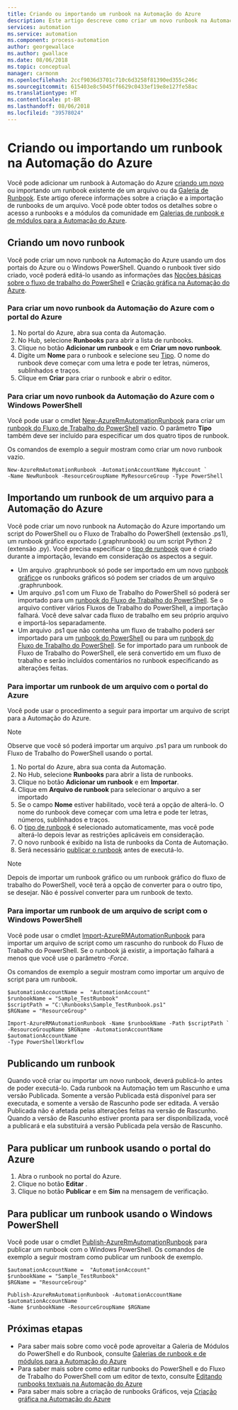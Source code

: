 ```yaml
---
title: Criando ou importando um runbook na Automação do Azure
description: Este artigo descreve como criar um novo runbook na Automação do Azure ou como importar um de um arquivo.
services: automation
ms.service: automation
ms.component: process-automation
author: georgewallace
ms.author: gwallace
ms.date: 08/06/2018
ms.topic: conceptual
manager: carmonm
ms.openlocfilehash: 2ccf9036d3701c710c6d3258f81390ed355c246c
ms.sourcegitcommit: 615403e8c5045ff6629c0433ef19e8e127fe58ac
ms.translationtype: HT
ms.contentlocale: pt-BR
ms.lasthandoff: 08/06/2018
ms.locfileid: "39578024"
---
```

# <a name="creating-or-importing-a-runbook-in-azure-automation"></a>Criando ou importando um runbook na Automação do Azure

Você pode adicionar um runbook à Automação do Azure [criando um novo](#creating-a-new-runbook) ou importando um runbook existente de um arquivo ou da [Galeria de Runbook](automation-runbook-gallery.md). Este artigo oferece informações sobre a criação e a importação de runbooks de um arquivo.  Você pode obter todos os detalhes sobre o acesso a runbooks e a módulos da comunidade em [Galerias de runbook e de módulos para a Automação do Azure](automation-runbook-gallery.md).

## <a name="creating-a-new-runbook"></a>Criando um novo runbook

Você pode criar um novo runbook na Automação do Azure usando um dos portais do Azure ou o Windows PowerShell. Quando o runbook tiver sido criado, você poderá editá-lo usando as informações das [Noções básicas sobre o fluxo de trabalho do PowerShell](automation-powershell-workflow.md) e [Criação gráfica na Automação do Azure](automation-graphical-authoring-intro.md).

### <a name="to-create-a-new-azure-automation-runbook-with-the-azure-portal"></a>Para criar um novo runbook da Automação do Azure com o portal do Azure

1. No portal do Azure, abra sua conta da Automação.
1. No Hub, selecione **Runbooks** para abrir a lista de runbooks.
1. Clique no botão **Adicionar um runbook** e em **Criar um novo runbook**.
1. Digite um **Nome** para o runbook e selecione seu [Tipo](automation-runbook-types.md). O nome do runbook deve começar com uma letra e pode ter letras, números, sublinhados e traços.
1. Clique em **Criar** para criar o runbook e abrir o editor.

### <a name="to-create-a-new-azure-automation-runbook-with-windows-powershell"></a>Para criar um novo runbook da Automação do Azure com o Windows PowerShell
Você pode usar o cmdlet [New-AzureRmAutomationRunbook](https://docs.microsoft.com/powershell/module/azurerm.automation/new-azurermautomationrunbook) para criar um [runbook do Fluxo de Trabalho do PowerShell](automation-runbook-types.md#powershell-workflow-runbooks) vazio. O parâmetro **Tipo** também deve ser incluído para especificar um dos quatro tipos de runbook.

Os comandos de exemplo a seguir mostram como criar um novo runbook vazio.

```azurepowershell-interactive
New-AzureRmAutomationRunbook -AutomationAccountName MyAccount `
-Name NewRunbook -ResourceGroupName MyResourceGroup -Type PowerShell
```

## <a name="importing-a-runbook-from-a-file-into-azure-automation"></a>Importando um runbook de um arquivo para a Automação do Azure

Você pode criar um novo runbook na Automação do Azure importando um script do PowerShell ou o Fluxo de Trabalho do PowerShell (extensão .ps1), um runbook gráfico exportado (.graphrunbook) ou um script Python 2 (extensão .py).  Você precisa especificar o [tipo de runbook](automation-runbook-types.md) que é criado durante a importação, levando em consideração os aspectos a seguir.

* Um arquivo .graphrunbook só pode ser importado em um novo [runbook gráfico](automation-runbook-types.md#graphical-runbooks)e os runbooks gráficos só podem ser criados de um arquivo .graphrunbook.
* Um arquivo .ps1 com um Fluxo de Trabalho do PowerShell só poderá ser importado para um [runbook do Fluxo de Trabalho do PowerShell](automation-runbook-types.md#powershell-workflow-runbooks).  Se o arquivo contiver vários Fluxos de Trabalho do PowerShell, a importação falhará. Você deve salvar cada fluxo de trabalho em seu próprio arquivo e importá-los separadamente.
* Um arquivo .ps1 que não contenha um fluxo de trabalho poderá ser importado para um [runbook do PowerShell](automation-runbook-types.md#powershell-runbooks) ou para um [runbook do Fluxo de Trabalho do PowerShell](automation-runbook-types.md#powershell-workflow-runbooks).  Se for importado para um runbook de Fluxo de Trabalho do PowerShell, ele será convertido em um fluxo de trabalho e serão incluídos comentários no runbook especificando as alterações feitas.

### <a name="to-import-a-runbook-from-a-file-with-the-azure-portal"></a>Para importar um runbook de um arquivo com o portal do Azure

Você pode usar o procedimento a seguir para importar um arquivo de script para a Automação do Azure.  

> [!NOTE]
> Observe que você só poderá importar um arquivo .ps1 para um runbook do Fluxo de Trabalho do PowerShell usando o portal.

1. No portal do Azure, abra sua conta da Automação.
2. No Hub, selecione **Runbooks** para abrir a lista de runbooks.
3. Clique no botão **Adicionar um runbook** e em **Importar**.
4. Clique em **Arquivo de runbook** para selecionar o arquivo a ser importado
5. Se o campo **Nome** estiver habilitado, você terá a opção de alterá-lo.  O nome do runbook deve começar com uma letra e pode ter letras, números, sublinhados e traços.
6. O [tipo de runbook](automation-runbook-types.md) é selecionado automaticamente, mas você pode alterá-lo depois levar as restrições aplicáveis em consideração. 
7. O novo runbook é exibido na lista de runbooks da Conta de Automação.
8. Será necessário [publicar o runbook](#publishing-a-runbook) antes de executá-lo.

> [!NOTE]
> Depois de importar um runbook gráfico ou um runbook gráfico do fluxo de trabalho do PowerShell, você terá a opção de converter para o outro tipo, se desejar. Não é possível converter para um runbook de texto.
>  
> 

### <a name="to-import-a-runbook-from-a-script-file-with-windows-powershell"></a>Para importar um runbook de um arquivo de script com o Windows PowerShell
Você pode usar o cmdlet [Import-AzureRMAutomationRunbook](https://docs.microsoft.com/powershell/module/azurerm.automation/import-azurermautomationrunbook) para importar um arquivo de script como um rascunho do runbook do Fluxo de Trabalho do PowerShell. Se o runbook já existir, a importação falhará a menos que você use o parâmetro *-Force*. 

Os comandos de exemplo a seguir mostram como importar um arquivo de script para um runbook.

```azurepowershell-interactive
$automationAccountName =  "AutomationAccount"
$runbookName = "Sample_TestRunbook"
$scriptPath = "C:\Runbooks\Sample_TestRunbook.ps1"
$RGName = "ResourceGroup"

Import-AzureRMAutomationRunbook -Name $runbookName -Path $scriptPath `
-ResourceGroupName $RGName -AutomationAccountName $automationAccountName `
-Type PowerShellWorkflow
```

## <a name="publishing-a-runbook"></a>Publicando um runbook

Quando você criar ou importar um novo runbook, deverá publicá-lo antes de poder executá-lo.  Cada runbook na Automação tem um Rascunho e uma versão Publicada. Somente a versão Publicada está disponível para ser executada, e somente a versão de Rascunho pode ser editada. A versão Publicada não é afetada pelas alterações feitas na versão de Rascunho. Quando a versão de Rascunho estiver pronta para ser disponibilizada, você a publicará e ela substituirá a versão Publicada pela versão de Rascunho.

## <a name="to-publish-a-runbook-using-the-azure-portal"></a>Para publicar um runbook usando o portal do Azure

1. Abra o runbook no portal do Azure.
1. Clique no botão **Editar** .
1. Clique no botão **Publicar** e em **Sim** na mensagem de verificação.

## <a name="to-publish-a-runbook-using-windows-powershell"></a>Para publicar um runbook usando o Windows PowerShell
Você pode usar o cmdlet [Publish-AzureRmAutomationRunbook](https://docs.microsoft.com/powershell/module/azurerm.automation/publish-azurermautomationrunbook) para publicar um runbook com o Windows PowerShell. Os comandos de exemplo a seguir mostram como publicar um runbook de exemplo.

```azurepowershell-interactive
$automationAccountName =  "AutomationAccount"
$runbookName = "Sample_TestRunbook"
$RGName = "ResourceGroup"

Publish-AzureRmAutomationRunbook -AutomationAccountName $automationAccountName `
-Name $runbookName -ResourceGroupName $RGName
```

## <a name="next-steps"></a>Próximas etapas

* Para saber mais sobre como você pode aproveitar a Galeria de Módulos do PowerShell e do Runbook, consulte [Galerias de runbook e de módulos para a Automação do Azure](automation-runbook-gallery.md)
* Para saber mais sobre como editar runbooks do PowerShell e do Fluxo de Trabalho do PowerShell com um editor de texto, consulte [Editando runbooks textuais na Automação do Azure](automation-edit-textual-runbook.md)
* Para saber mais sobre a criação de runbooks Gráficos, veja [Criação gráfica na Automação do Azure](automation-graphical-authoring-intro.md)